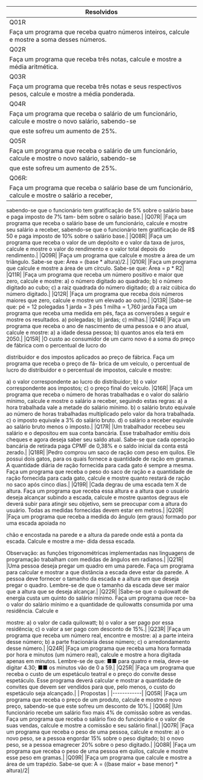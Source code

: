 | Resolvidos |
|------------|
|Q01R|
|Faça um programa que receba quatro números inteiros, calcule e mostre a soma desses números.|
|Q02R|
|Faça um programa que receba três notas, calcule e mostre a média aritmética.|
|Q03R|
|Faça um programa que receba três notas e seus respectivos pesos, calcule e mostre a média ponderada.|
|Q04R|
|Faça um programa que receba o salário de um funcionário, calcule e mostre o novo salário, sabendo-se
que este sofreu um aumento de 25%.|
|Q05R|
|Faça um programa que receba o salário de um funcionário, calcule e mostre o novo salário, sabendo-se
que este sofreu um aumento de 25%.|
|Q06R:|
|Faça um programa que receba o salário base de um funcionário, calcule e mostre o salário a receber,
sabendo-se que o funcionário tem gratificação de 5% sobre o salário base e paga imposto de 7% tam-
bém sobre o salário base.|
|Q07R|
|Faça um programa que receba o salário base de um funcionário, calcule e mostre seu salário a receber,
sabendo-se que o funcionário tem gratificação de R$ 50 e paga imposto de 10% sobre o salário base.|
|Q08R|
|Faça um programa que receba o valor de um depósito e o valor da taxa de juros, calcule e mostre o
valor do rendimento e o valor total depois do rendimento.|
|Q09R|
|Faça um programa que calcule e mostre a área de um triângulo. Sabe-se que: Área = (base * altura)/2.|
|Q10R|
|Faça um programa que calcule e mostre a área de um círculo. Sabe-se que: Área = p * R2|
|Q11R|
|Faça um programa que receba um número positivo e maior que zero, calcule e mostre:
a) o número digitado ao quadrado;
b) o número digitado ao cubo;
c) a raiz quadrada do número digitado;
d) a raiz cúbica do número digitado.|
|Q12R|
|Faça um programa que receba dois números maiores que zero, calcule e mostre um elevado ao outro.|
|Q13R|
|Sabe-se que:
pé = 12 polegadas
1 jarda = 3 pés
1 milha = 1,760 jarda
Faça um programa que receba uma medida em pés, faça as conversões a seguir e mostre os resultados.
a) polegadas;
b) jardas;
c) milhas.|
|Q14R|
|Faça um programa que receba o ano de nascimento de uma pessoa e o ano atual, calcule e mostre:
a) a idade dessa pessoa;
b) quantos anos ela terá em 2050.|
|Q15R|
|O custo ao consumidor de um carro novo é a soma do preço de fábrica com o percentual de lucro do

distribuidor e dos impostos aplicados ao preço de fábrica. Faça um programa que receba o preço de fá-
brica de um veículo, o percentual de lucro do distribuidor e o percentual de impostos, calcule e mostre:

a) o valor correspondente ao lucro do distribuidor;
b) o valor correspondente aos impostos;
c) o preço final do veículo.
|Q16R|
|Faça um programa que receba o número de horas trabalhadas e o valor do salário mínimo, calcule e
mostre o salário a receber, seguindo estas regras:
a) a hora trabalhada vale a metade do salário mínimo.
b) o salário bruto equivale ao número de horas trabalhadas multiplicado pelo valor da hora trabalhada.
c) o imposto equivale a 3% do salário bruto.
d) o salário a receber equivale ao salário bruto menos o imposto.|
|Q17R|
|Um trabalhador recebeu seu salário e o depositou em sua conta bancária. Esse trabalhador emitiu dois
cheques e agora deseja saber seu saldo atual. Sabe-se que cada operação bancária de retirada paga
CPMF de 0,38% e o saldo inicial da conta está zerado.|
|Q18R|
|Pedro comprou um saco de ração com peso em quilos. Ele possui dois gatos, para os quais fornece a
quantidade de ração em gramas. A quantidade diária de ração fornecida para cada gato é sempre a
mesma. Faça um programa que receba o peso do saco de ração e a quantidade de ração fornecida para
cada gato, calcule e mostre quanto restará de ração no saco após cinco dias.|
|Q19R|
|Cada degrau de uma escada tem X de altura. Faça um programa que receba essa altura e a altura que
o usuário deseja alcançar subindo a escada, calcule e mostre quantos degraus ele deverá subir para
atingir seu objetivo, sem se preocupar com a altura do usuário. Todas as medidas fornecidas devem
estar em metros.|
|Q20R|
|Faça um programa que receba a medida do ângulo (em graus) formado por uma escada apoiada no

chão e encostada na parede e a altura da parede onde está a ponta da escada. Calcule e mostre a me-
dida dessa escada.

Observação: as funções trigonométricas implementadas nas linguagens de programação trabalham
com medidas de ângulos em radianos.|
|Q21R|
|Uma pessoa deseja pregar um quadro em uma parede. Faça um programa para calcular e mostrar a
que distância a escada deve estar da parede. A pessoa deve fornecer o tamanho da escada e a altura em
que deseja pregar o quadro.
Lembre-se de que o tamanho da escada deve ser maior que a altura que se deseja alcançar.|
|Q22R|
|Sabe-se que o quilowatt de energia custa um quinto do salário mínimo. Faça um programa que rece-
ba o valor do salário mínimo e a quantidade de quilowatts consumida por uma residência. Calcule e

mostre:
a) o valor de cada quilowatt;
b) o valor a ser pago por essa residência;
c) o valor a ser pago com desconto de 15%.|
|Q23R|
|Faça um programa que receba um número real, encontre e mostre:
a) a parte inteira desse número;
b) a parte fracionária desse número;
c) o arredondamento desse número.|
|Q24R|
|Faça um programa que receba uma hora formada por hora e minutos (um número real), calcule e
mostre a hora digitada apenas em minutos. Lembre-se de que:
■■ para quatro e meia, deve-se digitar 4.30;
■■ os minutos vão de 0 a 59.|
|Q25R|
|Faça um programa que receba o custo de um espetáculo teatral e o preço do convite desse espetáculo.
Esse programa deverá calcular e mostrar a quantidade de convites que devem ser vendidos para que,
pelo menos, o custo do espetáculo seja alcançado.|
| Propostas |
|------------|
|Q05R|
|Faça um programa que receba o preço de um produto, calcule e mostre o novo preço, sabendo-se
que este sofreu um desconto de 10%.|
|Q06R|
|Um funcionário recebe um salário fixo mais 4% de comissão sobre as vendas. Faça um programa
que receba o salário fixo do funcionário e o valor de suas vendas, calcule e mostre a comissão e seu
salário final.|
|Q07R|
|Faça um programa que receba o peso de uma pessoa, calcule e mostre:
a) o novo peso, se a pessoa engordar 15% sobre o peso digitado;
b) o novo peso, se a pessoa emagrecer 20% sobre o peso digitado.|
|Q08R|
|Faça um programa que receba o peso de uma pessoa em quilos, calcule e mostre esse peso em gramas.|
|Q09R|
|Faça um programa que calcule e mostre a área de um trapézio. Sabe-se que: A = ((base maior + base menor) * altura)/2|
